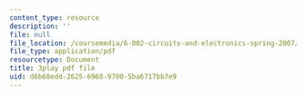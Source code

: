 ```yaml
---
content_type: resource
description: ''
file: null
file_location: /coursemedia/6-002-circuits-and-electronics-spring-2007/d6b68edd2625696897005ba6717bb7e9_V0z_f7qxLcY.pdf
file_type: application/pdf
resourcetype: Document
title: 3play pdf file
uid: d6b68edd-2625-6968-9700-5ba6717bb7e9
---
```

